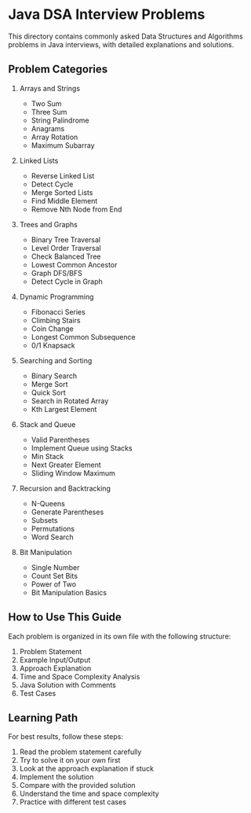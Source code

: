 # Java DSA Interview Problems

This directory contains commonly asked Data Structures and Algorithms problems in Java interviews, with detailed explanations and solutions.

## Problem Categories

1. Arrays and Strings
   - Two Sum
   - Three Sum
   - String Palindrome
   - Anagrams
   - Array Rotation
   - Maximum Subarray

2. Linked Lists
   - Reverse Linked List
   - Detect Cycle
   - Merge Sorted Lists
   - Find Middle Element
   - Remove Nth Node from End

3. Trees and Graphs
   - Binary Tree Traversal
   - Level Order Traversal
   - Check Balanced Tree
   - Lowest Common Ancestor
   - Graph DFS/BFS
   - Detect Cycle in Graph

4. Dynamic Programming
   - Fibonacci Series
   - Climbing Stairs
   - Coin Change
   - Longest Common Subsequence
   - 0/1 Knapsack

5. Searching and Sorting
   - Binary Search
   - Merge Sort
   - Quick Sort
   - Search in Rotated Array
   - Kth Largest Element

6. Stack and Queue
   - Valid Parentheses
   - Implement Queue using Stacks
   - Min Stack
   - Next Greater Element
   - Sliding Window Maximum

7. Recursion and Backtracking
   - N-Queens
   - Generate Parentheses
   - Subsets
   - Permutations
   - Word Search

8. Bit Manipulation
   - Single Number
   - Count Set Bits
   - Power of Two
   - Bit Manipulation Basics

## How to Use This Guide

Each problem is organized in its own file with the following structure:
1. Problem Statement
2. Example Input/Output
3. Approach Explanation
4. Time and Space Complexity Analysis
5. Java Solution with Comments
6. Test Cases

## Learning Path

For best results, follow these steps:
1. Read the problem statement carefully
2. Try to solve it on your own first
3. Look at the approach explanation if stuck
4. Implement the solution
5. Compare with the provided solution
6. Understand the time and space complexity
7. Practice with different test cases 